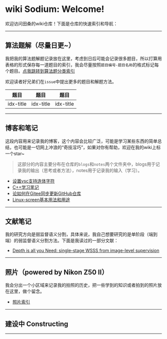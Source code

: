 # wiki Sodium: Welcome!

欢迎访问田桑的wiki仓库！下面是仓库的快速索引和导航：

---

## 算法题解（尽量日更~）

我把我的算法题解题记录放在这里，考虑到日后可能会记录很多题目，所以打算用表格的形式保存每一道题目的索引，我会尽量按照`题目编号-题目名称`的格式标记每个题目。[点我跳转到算法题分类索引](./algorithms/algorithm_idx.md)

欢迎读者好兄弟们在`issue`中提出更多的题目和解题方法。

| 题目 | 题目 | 题目 |
| --- | --- | --- |
| idx-title | idx-title | idx-title |

---

## 博客和笔记

这段内容用来记录我的博客，这个内容会比较广泛，可能是学习某些东西的简单总结，也可能是一切网上冲浪的“奇技淫巧”，如果对你有帮助，欢迎在我的wiki上标一个star~

> 这部分的内容主要分布在仓库的`blogs`和`notes`两个文件夹中，blogs用于记录我的输出（思考或者方法），notes用于记录我的输入（学习）。

- [设置vsc支持连体字符](./blogs/SetLigaturesForVSC.md)
- [C++学习笔记](./notes/cpp/idx_cpp.md)
- [论如何在Gitee同步更新GitHub仓库](./blogs/sync_gits/stnc_gits.md)
- [Linux-screen基本用法和用途](./blogs/linux_screen_usage/linux_screen_usage.md)

---

## 文献笔记

我的研究方向是弱监督语义分割，具体来说，我自己想要研究的是单阶段（端到端）的弱监督语义分割方法。下面是我读过的一部分文献：

- [Depth is all you Need: single-stage WSSS from image-level supervision](./papers/depth_is_all_you_need.md)

---

## 照片（powered by Nikon Z50 II）

我会分出一个小区域来记录我的拍照的历史，把一些学到的知识或者拍到的照片放在这里，做个留念。

- [照片索引](./photography/idx_photography.md)

---

## 建设中 Constructing

---
